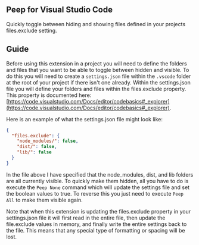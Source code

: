 ## Peep for Visual Studio Code
Quickly toggle between hiding and showing files defined in your projects files.exclude setting.

## Guide
Before using this extension in a project you will need to define the folders and files that you want to be able to toggle between
hidden and visible.  To do this you will need to create a `settings.json` file within the `.vscode` folder at the root of your project
if there isn't one already.  Within the settings.json file you will define your folders and files within the files.exclude property.
This property is documented here: [https://code.visualstudio.com/Docs/editor/codebasics#_explorer](https://code.visualstudio.com/Docs/editor/codebasics#_explorer).

Here is an example of what the settings.json file might look like:
```json
{
  "files.exclude": {
    "node_modules/": false,
    "dist/": false,
    "lib/": false
  }
}
```

In the file above I have specified that the node_modules, dist, and lib folders are all currently visible.  To quickly make them hidden, all
you have to do is execute the `Peep None` command which will update the settings file and set the boolean values to true.  To reverse this
you just need to execute `Peep All` to make them visible again.

Note that when this extension is updating the files.exclude property in your settings.json file it will first read in the entire file,
then update the file.exclude values in memory, and finally write the entire settings back to the file.  This means that any special
type of formatting or spacing will be lost.